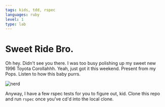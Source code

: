 ```yaml
---
tags: kids, tdd, rspec
languages: ruby
level: 1
type: lab
---
```


# Sweet Ride Bro.

Oh hey. Didn't see you there. I was too busy polishing up my sweet new 1996 Toyota Corollahhh. Yeah, just got it this weekend. Present from my Pops. Listen to how this baby purrs.

![nerd](http://i189.photobucket.com/albums/z269/a1veedubber/My%20old%20cars/Gradphoto-1.jpg)

Anyway, I have a few rspec tests for you to figure out, kid. Clone this repo and run `rspec` once you've cd'd into the local clone.
